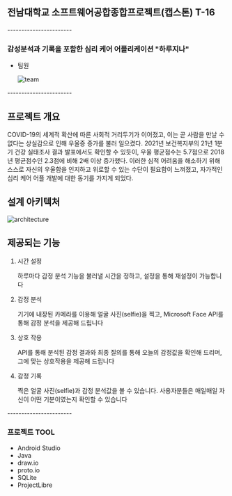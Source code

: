 ## 전남대학교 소프트웨어공합종합프로젝트(캡스톤) T-16

\-----------------------

### 감성분석과 기록을 포함한 심리 케어 어플리케이션 "하루지나"

- 팀원

  ![team](/Users/ykm/Desktop/img/team.png)

\-----------------------

## 프로젝트 개요

COVID-19의 세계적 확산에 따른 사회적 거리두기가 이어졌고, 이는 곧 사람을 만날 수 없다는 상실감으로 인해 우울증 증가를 불러 일으켰다. 2021년 보건복지부의 21년 1분기 건강 실태조사 결과 발표에서도 확인할 수 있듯이, 우울 평균점수는 5.7점으로 2018년 평균점수인 2.3점에 비해 2배 이상 증가했다. 이러한 심적 어려움을 해소하기 위해 스스로 자신의 우울함을 인지하고 위로할 수 있는 수단이 필요함이 느껴졌고, 자가적인 심리 케어 어플 개발에 대한 동기를 가지게 되었다.

## 설계 아키텍처

![architecture](/Users/ykm/Desktop/img/architecture.png)



## 제공되는 기능

1. 시간 설정

   하루마다 감정 분석 기능을 불러낼 시간을 정하고, 설정을 통해 재설정이 가능합니다

2. 감정 분석

   기기에 내장된 카메라를 이용해 얼굴 사진(selfie)을 찍고, Microsoft Face API를 통해 감정 분석을 제공해 드립니다

3. 상호 작용

   API를 통해 분석된 감정 결과와 최종 질의를 통해 오늘의 감정값을 확인해 드리며, 그에 맞는 상호작용을 제공해 드립니다

4. 감정 기록

   찍은 얼굴 사진(selfie)과 감정 분석값을 볼 수 있습니다. 사용자분들은 매일매일 자신이 어떤 기분이였는지 확인할 수 있습니다

\-----------------------

### 프로젝트 TOOL

- Android Studio
- Java
- draw.io
- proto.io
- SQLite
- ProjectLibre